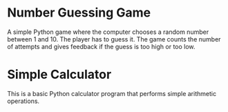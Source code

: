# Number Guessing Game

A simple Python game where the computer chooses a random number between 1 and 10.
The player has to guess it. The game counts the number of attempts and gives
feedback if the guess is too high or too low.

# Simple Calculator

This is a basic Python calculator program that performs simple arithmetic operations.